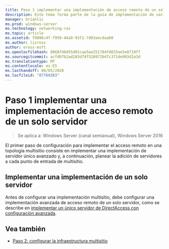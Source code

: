 ```yaml
---
title: Paso 1 implementar una implementación de acceso remoto de un solo servidor
description: Este tema forma parte de la guía de implementación de varios servidores de acceso remoto en una implementación multisitio en Windows Server 2016.
manager: brianlic
ms.prod: windows-server
ms.technology: networking-ras
ms.topic: article
ms.assetid: f9086c4f-f950-44a9-93f1-7d03aecdaa60
ms.author: lizross
author: eross-msft
ms.openlocfilehash: 8068f48455d01cae5ee251784fd033ae5e8719ff
ms.sourcegitcommit: acfdb7b2ad283d74f526972b47c371de903d2a3d
ms.translationtype: MT
ms.contentlocale: es-ES
ms.lasthandoff: 08/05/2020
ms.locfileid: "87769383"
---
```

# <a name="step-1-implement-a-single-server-remote-access-deployment"></a>Paso 1 implementar una implementación de acceso remoto de un solo servidor

>Se aplica a: Windows Server (canal semianual), Windows Server 2016

El primer paso de configuración para implementar el acceso remoto en una topología multisitio consiste en implementar una implementación de servidor único avanzado y, a continuación, planear la adición de servidores a cada punto de entrada de multisitio.

## <a name="implement-a-single-server-deployment"></a><a name="BKMK_1.1"></a>Implementar una implementación de un solo servidor
Antes de configurar una implementación multisitio, debe configurar una implementación avanzada de acceso remoto de un solo servidor, como se describe en [implementar un único servidor de DirectAccess con configuración avanzada](../../../directaccess/single-server-advanced/deploy-a-single-directaccess-server-with-advanced-settings.md).

## <a name="see-also"></a><a name="BKMK_Links"></a>Vea también

-   [Paso 2: configurar la infraestructura multisitio](Step-2-Configure-the-Multisite-Infrastructure.md)
